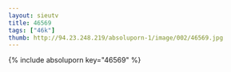 ```yaml
--- 
layout: sieutv
title: 46569
tags: ["46k"]
thumb: http://94.23.248.219/absoluporn-1/image/002/46569.jpg
---
```

{% include absoluporn key="46569" %} 
